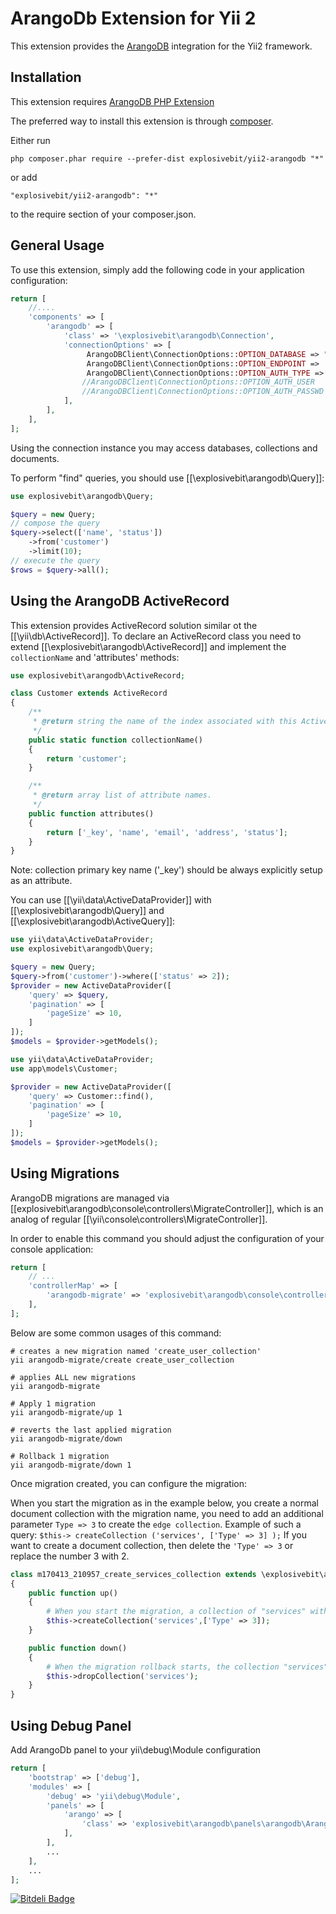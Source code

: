 ArangoDb Extension for Yii 2
===========================

This extension provides the [ArangoDB](http://www.arangodb.org/) integration for the Yii2 framework.


Installation
------------

This extension requires [ArangoDB PHP Extension](https://github.com/triAGENS/ArangoDB-PHP)

The preferred way to install this extension is through [composer](http://getcomposer.org/download/).

Either run

```
php composer.phar require --prefer-dist explosivebit/yii2-arangodb "*"
```

or add

```
"explosivebit/yii2-arangodb": "*"
```

to the require section of your composer.json.


General Usage
-------------

To use this extension, simply add the following code in your application configuration:

```php
return [
    //....
    'components' => [
        'arangodb' => [
            'class' => '\explosivebit\arangodb\Connection',
            'connectionOptions' => [
                 ArangoDBClient\ConnectionOptions::OPTION_DATABASE => "mydatabase",
                 ArangoDBClient\ConnectionOptions::OPTION_ENDPOINT => 'tcp://127.0.0.1:8529',
                 ArangoDBClient\ConnectionOptions::OPTION_AUTH_TYPE => 'Basic',
                //ArangoDBClient\ConnectionOptions::OPTION_AUTH_USER   => '',
                //ArangoDBClient\ConnectionOptions::OPTION_AUTH_PASSWD => '',
            ],
        ],
    ],
];
```

Using the connection instance you may access databases, collections and documents.

To perform "find" queries, you should use [[\explosivebit\arangodb\Query]]:

```php
use explosivebit\arangodb\Query;

$query = new Query;
// compose the query
$query->select(['name', 'status'])
    ->from('customer')
    ->limit(10);
// execute the query
$rows = $query->all();
```


Using the ArangoDB ActiveRecord
------------------------------

This extension provides ActiveRecord solution similar ot the [[\yii\db\ActiveRecord]].
To declare an ActiveRecord class you need to extend [[\explosivebit\arangodb\ActiveRecord]] and
implement the `collectionName` and 'attributes' methods:

```php
use explosivebit\arangodb\ActiveRecord;

class Customer extends ActiveRecord
{
    /**
     * @return string the name of the index associated with this ActiveRecord class.
     */
    public static function collectionName()
    {
        return 'customer';
    }

    /**
     * @return array list of attribute names.
     */
    public function attributes()
    {
        return ['_key', 'name', 'email', 'address', 'status'];
    }
}
```

Note: collection primary key name ('_key') should be always explicitly setup as an attribute.

You can use [[\yii\data\ActiveDataProvider]] with [[\explosivebit\arangodb\Query]] and [[\explosivebit\arangodb\ActiveQuery]]:

```php
use yii\data\ActiveDataProvider;
use explosivebit\arangodb\Query;

$query = new Query;
$query->from('customer')->where(['status' => 2]);
$provider = new ActiveDataProvider([
    'query' => $query,
    'pagination' => [
        'pageSize' => 10,
    ]
]);
$models = $provider->getModels();
```

```php
use yii\data\ActiveDataProvider;
use app\models\Customer;

$provider = new ActiveDataProvider([
    'query' => Customer::find(),
    'pagination' => [
        'pageSize' => 10,
    ]
]);
$models = $provider->getModels();
```


Using Migrations
----------------

ArangoDB migrations are managed via [[explosivebit\arangodb\console\controllers\MigrateController]], which is an analog of regular
[[\yii\console\controllers\MigrateController]].

In order to enable this command you should adjust the configuration of your console application:

```php
return [
    // ...
    'controllerMap' => [
        'arangodb-migrate' => 'explosivebit\arangodb\console\controllers\MigrateController'
    ],
];
```

Below are some common usages of this command:

```
# creates a new migration named 'create_user_collection'
yii arangodb-migrate/create create_user_collection

# applies ALL new migrations
yii arangodb-migrate

# Apply 1 migration
yii arangodb-migrate/up 1

# reverts the last applied migration
yii arangodb-migrate/down

# Rollback 1 migration
yii arangodb-migrate/down 1
```

Once migration created, you can configure the migration:

When you start the migration as in the example below, you create a normal document collection with the migration name, you need to add an additional parameter `Type => 3` to create the `edge collection`. Example of such a query: `$this-> createCollection ('services', ['Type' => 3] );` If you want to create a document collection, then delete the `'Type' => 3` or replace the number 3 with 2.


```php
class m170413_210957_create_services_collection extends \explosivebit\arangodb\Migration
{
    public function up()
    {
        # When you start the migration, a collection of "services" with the edge type is created
        $this->createCollection('services',['Type' => 3]);
    }

    public function down()
    {
        # When the migration rollback starts, the collection "services"
        $this->dropCollection('services');
    }
}
```


Using Debug Panel
-----------------

Add ArangoDb panel to your yii\debug\Module configuration

```php
return [
    'bootstrap' => ['debug'],
    'modules' => [
        'debug' => 'yii\debug\Module',
        'panels' => [
            'arango' => [
                'class' => 'explosivebit\arangodb\panels\arangodb\ArangoDbPanel',
            ],
        ],
        ...
    ],
    ...
];
```


[![Bitdeli Badge](https://d2weczhvl823v0.cloudfront.net/DevGroup-ru/yii2-arangodb/trend.png)](https://bitdeli.com/free "Bitdeli Badge")

